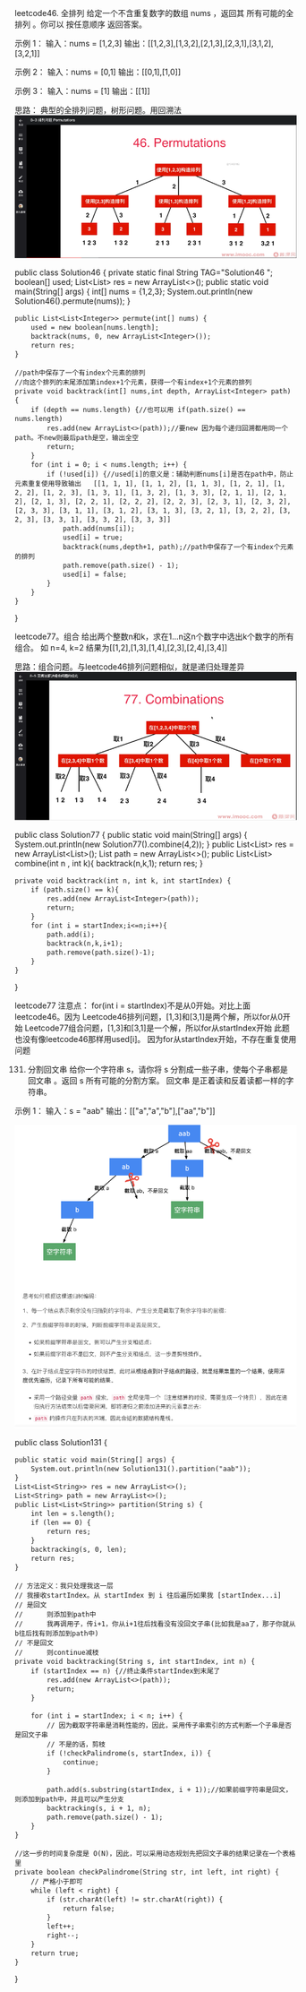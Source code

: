  leetcode46. 全排列
 给定一个不含重复数字的数组 nums ，返回其 所有可能的全排列 。你可以 按任意顺序 返回答案。

 示例 1：
 输入：nums = [1,2,3]
 输出：[[1,2,3],[1,3,2],[2,1,3],[2,3,1],[3,1,2],[3,2,1]]

 示例 2：
 输入：nums = [0,1]
 输出：[[0,1],[1,0]]

 示例 3：
 输入：nums = [1]
 输出：[[1]]

 思路：
 典型的全排列问题，树形问题。用回溯法
![leetcode46](resources/回溯法-leetcode46.png)

public class Solution46 {
    private static final String TAG="Solution46 ";
    boolean[] used;
    List<List<Integer>> res = new ArrayList<>();
    public static void main(String[] args) {
        int[] nums = {1,2,3};
        System.out.println(new Solution46().permute(nums));
    }

    public List<List<Integer>> permute(int[] nums) {
        used = new boolean[nums.length];
        backtrack(nums, 0, new ArrayList<Integer>());
        return res;
    }

    //path中保存了一个有index个元素的排列
    //向这个排列的末尾添加第index+1个元素，获得一个有index+1个元素的排列
    private void backtrack(int[] nums,int depth, ArrayList<Integer> path) {
        if (depth == nums.length) {//也可以用 if(path.size() == nums.length)
            res.add(new ArrayList<>(path));//要new 因为每个递归回溯都用同一个path。不new则最后path是空，输出全空
            return;
        }
        for (int i = 0; i < nums.length; i++) {
            if (!used[i]) {//used[i]的意义是：辅助判断nums[i]是否在path中，防止元素重复使用导致输出   [[1, 1, 1], [1, 1, 2], [1, 1, 3], [1, 2, 1], [1, 2, 2], [1, 2, 3], [1, 3, 1], [1, 3, 2], [1, 3, 3], [2, 1, 1], [2, 1, 2], [2, 1, 3], [2, 2, 1], [2, 2, 2], [2, 2, 3], [2, 3, 1], [2, 3, 2], [2, 3, 3], [3, 1, 1], [3, 1, 2], [3, 1, 3], [3, 2, 1], [3, 2, 2], [3, 2, 3], [3, 3, 1], [3, 3, 2], [3, 3, 3]]
                path.add(nums[i]);
                used[i] = true;
                backtrack(nums,depth+1, path);//path中保存了一个有index个元素的排列
                path.remove(path.size() - 1);
                used[i] = false;
            }
        }
    }
}





 leetcode77。组合
 给出两个整数n和k，求在1...n这n个数字中选出k个数字的所有组合。
 如 n=4,  k=2
 结果为[[1,2],[1,3],[1,4],[2,3],[2,4],[3,4]]
 
 思路：组合问题。与leetcode46排列问题相似，就是递归处理差异
![leetcode77](resources/回溯法-leetcode77.png)

public class Solution77 {
    public static void main(String[] args) {
        System.out.println(new Solution77().combine(4,2));
    }
    public List<List<Integer>> res = new ArrayList<List<Integer>>();
    List<Integer> path = new ArrayList<>();
    public List<List<Integer>> combine(int n , int k){
        backtrack(n,k,1);
        return res;
    }

    private void backtrack(int n, int k, int startIndex) {
        if (path.size() == k){
            res.add(new ArrayList<Integer>(path));
            return;
        }
        for (int i = startIndex;i<=n;i++){
            path.add(i);
            backtrack(n,k,i+1);
            path.remove(path.size()-1);
        }
    }
}

 leetcode77 注意点：
 for(int i = startIndex)不是从0开始。对比上面leetcode46。因为
    Leetcode46排列问题，[1,3]和[3,1]是两个解，所以for从0开始
    Leetcode77组合问题，[1,3]和[3,1]是一个解，所以for从startIndex开始
 此题也没有像leetcode46那样用used[i]。
    因为for从startIndex开始，不存在重复使用问题











 131. 分割回文串
 给你一个字符串 s，请你将 s 分割成一些子串，使每个子串都是 回文串 。返回 s 所有可能的分割方案。
 回文串 是正着读和反着读都一样的字符串。

 示例 1：
 输入：s = "aab"
 输出：[["a","a","b"],["aa","b"]]

![leetcode131](resources/回溯法-leetcode131.png)
 
public class Solution131 {

    public static void main(String[] args) {
        System.out.println(new Solution131().partition("aab"));
    }
    List<List<String>> res = new ArrayList<>();
    List<String> path = new ArrayList<>();
    public List<List<String>> partition(String s) {
        int len = s.length();
        if (len == 0) {
            return res;
        }
        backtracking(s, 0, len);
        return res;
    }

    // 方法定义：我只处理我这一层
    // 我接收startIndex。从 startIndex 到 i 往后遍历如果我 [startIndex...i]
    // 是回文
    //      则添加到path中
    //      我再调用子，传i+1，你从i+1往后找看没有没回文子串(比如我是aa了，那子你就从b往后找有则添加到path中)
    // 不是回文
    //      则continue减枝
    private void backtracking(String s, int startIndex, int n) {
        if (startIndex == n) {//终止条件startIndex到末尾了
            res.add(new ArrayList<>(path));
            return;
        }

        for (int i = startIndex; i < n; i++) {
            // 因为截取字符串是消耗性能的，因此，采用传子串索引的方式判断一个子串是否是回文子串
            // 不是的话，剪枝
            if (!checkPalindrome(s, startIndex, i)) {
                continue;
            }

            path.add(s.substring(startIndex, i + 1));//如果前缀字符串是回文，则添加到path中，并且可以产生分支
            backtracking(s, i + 1, n);
            path.remove(path.size() - 1);
        }
    }

    //这一步的时间复杂度是 O(N)，因此，可以采用动态规划先把回文子串的结果记录在一个表格里
    private boolean checkPalindrome(String str, int left, int right) {
        // 严格小于即可
        while (left < right) {
            if (str.charAt(left) != str.charAt(right)) {
                return false;
            }
            left++;
            right--;
        }
        return true;
    }
}
